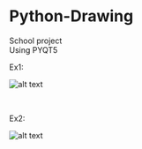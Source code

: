 # Python-Drawing

School project </br>
Using PYQT5 </br>

Ex1: 

![alt text](https://cdn.discordapp.com/attachments/746464734664065175/1089300086388969603/image.png)

</br>

Ex2: 

![alt text](https://cdn.discordapp.com/attachments/746464734664065175/1089300545359073400/image.png)

